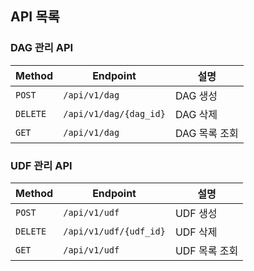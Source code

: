 
## API 목록

### DAG 관리 API

| Method   | Endpoint               | 설명        |
|----------|------------------------|-----------|
| `POST`   | `/api/v1/dag`          | DAG 생성    |
| `DELETE` | `/api/v1/dag/{dag_id}` | DAG 삭제    |
| `GET`    | `/api/v1/dag`          | DAG 목록 조회 |

### UDF 관리 API

| Method   | Endpoint               | 설명        |
|----------|------------------------|-----------|
| `POST`   | `/api/v1/udf`          | UDF 생성    |
| `DELETE` | `/api/v1/udf/{udf_id}` | UDF 삭제    |
| `GET`    | `/api/v1/udf`          | UDF 목록 조회 |
